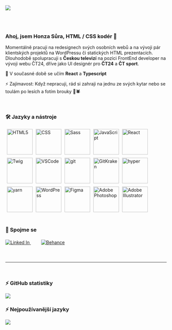 <picture>
  <source media="(prefers-color-scheme: dark)" srcset="https://github.com/jsuradesign/jsuradesign/blob/feature/v2/assets/v2/hero-bg-dark.png?raw=true">
  <img src="https://github.com/jsuradesign/jsuradesign/blob/feature/v2/assets/v2/hero-bg-light.png?raw=true">
</picture>

<br clear="left"/><br>

### Ahoj, jsem Honza Sůra, HTML / CSS kodér 👋

<p>
Momentálně pracuji na redesignech svých osobních webů a na vývoji pár klientských projektů na WordPressu či statických HTML prezentacích. <br>
Dlouhodobě spolupracuji s <strong>Českou televizí</strong> na pozici FrontEnd developer na vývoji webu ČT24, dříve jako UI designér pro <strong>ČT24</strong> a <strong>ČT sport</strong>. <br>
</p>
<p>
🌱 V současné době se učím <strong>React</strong> a <strong>Typescript</strong>
</p>
<p>
⚡ Zajímavost: Když nepracuji, rád si zahraji na jednu ze svých kytar nebo se toulám po lesích a fotím brouky 🐞🕷️
</p>
<br clear="left"/>

### 🛠️ Jazyky a nástroje

<picture>
    <source media="(prefers-color-scheme: dark)" srcset="https://github.com/jsuradesign/jsuradesign/blob/feature/v2/assets/v2/html-icon-dark.svg?raw=true">
    <img align="left" src="https://github.com/jsuradesign/jsuradesign/blobfeature/v2/assets/v2/html-icon-light.svg?raw=true" title="HTML5" vspace="5" hspace="5" width="80" height="80">
</picture>
<picture>
    <source media="(prefers-color-scheme: dark)" srcset="https://github.com/jsuradesign/jsuradesign/blob/feature/v2/assets/v2/css-icon-dark.svg?raw=true">
    <img align="left" src="https://github.com/jsuradesign/jsuradesign/blob/feature/v2/assets/v2/css-icon-light.svg?raw=true" title="CSS" vspace="5" hspace="5" width="80" height="80">
</picture>
<picture>
    <source media="(prefers-color-scheme: dark)" srcset="https://github.com/jsuradesign/jsuradesign/blob/feature/v2/assets/v2/sass-icon-dark.svg?raw=true">
    <img align="left" src="https://github.com/jsuradesign/jsuradesign/blob/feature/v2/assets/v2/sass-icon-light.svg?raw=true" title="Sass" vspace="5" hspace="5" width="80" height="80">
</picture>
<picture>
    <source media="(prefers-color-scheme: dark)" srcset="https://github.com/jsuradesign/jsuradesign/blob/feature/v2/assets/v2/javascript-icon-dark.svg?raw=true">
    <img align="left" src="https://github.com/jsuradesign/jsuradesign/blob/feature/v2/assets/v2/javascript-icon-light.svg?raw=true" title="JavaScript" vspace="5" hspace="5" width="80" height="80">
</picture>
<picture>
    <source media="(prefers-color-scheme: dark)" srcset="https://github.com/jsuradesign/jsuradesign/blob/feature/v2/assets/v2/react-icon-dark.svg?raw=true">
    <img align="left" src="https://github.com/jsuradesign/jsuradesign/blob/feature/v2/assets/v2/react-icon-light.svg?raw=true" title="React" vspace="5" hspace="5" width="80" height="80">
</picture>
<picture>
    <source media="(prefers-color-scheme: dark)" srcset="https://github.com/jsuradesign/jsuradesign/blob/feature/v2/assets/v2/twig-icon-dark.svg?raw=true">
    <img align="left" src="https://github.com/jsuradesign/jsuradesign/blob/feature/v2/assets/v2/twig-icon-light.svg?raw=true" title="Twig" vspace="5" hspace="5" width="80" height="80">
</picture>

<picture>
    <source media="(prefers-color-scheme: dark)" srcset="https://github.com/jsuradesign/jsuradesign/blob/feature/v2/assets/v2/vscode-icon-dark.svg?raw=true">
    <img align="left" src="https://github.com/jsuradesign/jsuradesign/blob/feature/v2/assets/v2/vscode-icon-light.svg?raw=true" title="VSCode" vspace="5" hspace="5" width="80" height="80">
</picture>
<picture>
    <source media="(prefers-color-scheme: dark)" srcset="https://github.com/jsuradesign/jsuradesign/blob/feature/v2/assets/v2/git-icon-dark.svg?raw=true">
    <img align="left" src="https://github.com/jsuradesign/jsuradesign/blob/feature/v2/assets/v2/git-icon-light.svg?raw=true" title="git" vspace="5" hspace="5" width="80" height="80">
</picture>
<picture>
    <source media="(prefers-color-scheme: dark)" srcset="https://github.com/jsuradesign/jsuradesign/blob/feature/v2/assets/v2/gitkraken-icon-dark.svg?raw=true">
    <img align="left" src="https://github.com/jsuradesign/jsuradesign/blob/feature/v2/assets/v2/gitkraken-icon-light.svg?raw=true" title="GitKraken" vspace="5" hspace="5" width="80" height="80">
</picture>
<picture>
    <source media="(prefers-color-scheme: dark)" srcset="https://github.com/jsuradesign/jsuradesign/blob/feature/v2/assets/v2/hyper-icon-dark.svg?raw=true">
    <img align="left" src="https://github.com/jsuradesign/jsuradesign/blob/feature/v2/assets/v2/hyper-icon-light.svg?raw=true" title="hyper" vspace="5" hspace="5" width="80" height="80">
</picture>
<picture>
    <source media="(prefers-color-scheme: dark)" srcset="https://github.com/jsuradesign/jsuradesign/blob/feature/v2/assets/v2/yarn-icon-dark.svg?raw=true">
    <img align="left" src="https://github.com/jsuradesign/jsuradesign/blob/feature/v2/assets/v2/yarn-icon-light.svg?raw=true" title="yarn" vspace="5" hspace="5" width="80" height="80">
</picture>
<picture>
    <source media="(prefers-color-scheme: dark)" srcset="https://github.com/jsuradesign/jsuradesign/blob/feature/v2/assets/v2/wordpress-icon-dark.svg?raw=true">
    <img align="left" src="https://github.com/jsuradesign/jsuradesign/blob/feature/v2/assets/v2/wordpress-icon-light.svg?raw=true" title="WordPress" vspace="5" hspace="5" width="80" height="80">
</picture>

<picture>
    <source media="(prefers-color-scheme: dark)" srcset="https://github.com/jsuradesign/jsuradesign/blob/feature/v2/assets/v2/figma-icon-dark.svg?raw=true">
    <img align="left" src="https://github.com/jsuradesign/jsuradesign/blob/feature/v2/assets/v2/figma-icon-light.svg?raw=true" title="Figma" vspace="5" hspace="5" width="80" height="80">
</picture>
<picture>
    <source media="(prefers-color-scheme: dark)" srcset="https://github.com/jsuradesign/jsuradesign/blob/feature/v2/assets/v2/photoshop-icon-dark.svg?raw=true">
    <img align="left" src="https://github.com/jsuradesign/jsuradesign/blob/feature/v2/assets/v2/photoshop-icon-light.svg?raw=true" title="Adobe Photoshop" vspace="5" hspace="5" width="80" height="80">
</picture>
<picture>
    <source media="(prefers-color-scheme: dark)" srcset="https://github.com/jsuradesign/jsuradesign/blob/feature/v2/assets/v2/illustrator-icon-dark.svg?raw=true">
    <img align="left" src="https://github.com/jsuradesign/jsuradesign/blob/feature/v2/assets/v2/illustrator-icon-light.svg?raw=true" title="Adobe Illustrator" vspace="5" hspace="5" width="80" height="80">
</picture>

<br clear="left"/><br>

### 📳 Spojme se

<div>
    <a href="https://www.linkedin.com/in/jansura/">
        <picture>
            <source media="(prefers-color-scheme: dark)" srcset="https://github.com/jsuradesign/jsuradesign/blob/feature/v2/assets/v2/linked-in-light.svg?raw=true">
            <source media="(prefers-color-scheme: light), (prefers-color-scheme: no-preference)" srcset="https://github.com/jsuradesign/jsuradesign/blob/feature/v2/assets/v2/linked-in-dark.svg?raw=true">
            <img src="https://github.com/jsuradesign/jsuradesign/blob/feature/v2/assets/v2/linked-in-dark.svg?raw=true" title="Linked In" vspace="5" hspace="0">
        </picture>
    </a>
    <a href="https://www.behance.net/info75736c3d">
        <picture>
            <source media="(prefers-color-scheme: dark)" srcset="https://github.com/jsuradesign/jsuradesign/blob/feature/v2/assets/v2/behance-light.svg?raw=true">
            <source media="(prefers-color-scheme: light), (prefers-color-scheme: no-preference)" srcset="https://github.com/jsuradesign/jsuradesign/blob/feature/v2/assets/v2/behance-dark.svg?raw=true">
            <img src="https://github.com/jsuradesign/jsuradesign/blob/feature/v2/assets/v2/behance-dark.svg?raw=true" title="Behance" vspace="5" hspace="32">
        </picture>
    </a>
</div>
<br clear="left"/><br>
<hr />
<br clear="left"/>

### ⚡️ GitHub statistiky

<picture>
    <source
    srcset="https://github-readme-stats.vercel.app/api?username=jsuradesign&show_icons=true&theme=dark&locale=cs&hide=contribs&include_all_commits&count_private=true&include_all_commits=true&hide_border=true&hide_title=true"
    media="(prefers-color-scheme: dark)"
    />
    <source
    srcset="https://github-readme-stats.vercel.app/api?username=jsuradesign&show_icons=true&theme=light&locale=cs&hide=contribs&include_all_commits&count_private=true&include_all_commits=true&hide_border=true"
    media="(prefers-color-scheme: light), (prefers-color-scheme: no-preference)"
    />
    <img src="https://github-readme-stats.vercel.app/api?username=jsuradesign&show_icons=true&locale=cs&hide=contribs&include_all_commits&count_private=true&include_all_commits=true&hide_border=true" />
</picture>

### ⚡️ Nejpoužívanější jazyky

<picture>
    <source
    srcset="https://github-readme-stats.vercel.app/api/top-langs/?username=jsuradesign&layout=compact&theme=dark&locale=cs&hide_border=true&hide_title=true"
    media="(prefers-color-scheme: dark)"
    />
    <source
    srcset="https://github-readme-stats.vercel.app/api/top-langs/?username=jsuradesign&layout=compact&theme=light&locale=cs&hide_border=true"
    media="(prefers-color-scheme: light), (prefers-color-scheme: no-preference)"
    />
    <img src="https://github-readme-stats.vercel.app/api/top-langs/?username=jsuradesign&layout=compact&locale=cs&hide_border=true" align="top" />
</picture>

<!--
<picture>
    <source media="(prefers-color-scheme: dark)" srcset="">
    <source media="(prefers-color-scheme: light), (prefers-color-scheme: no-preference)" srcset="">
    <img src="">
</picture>
-->
